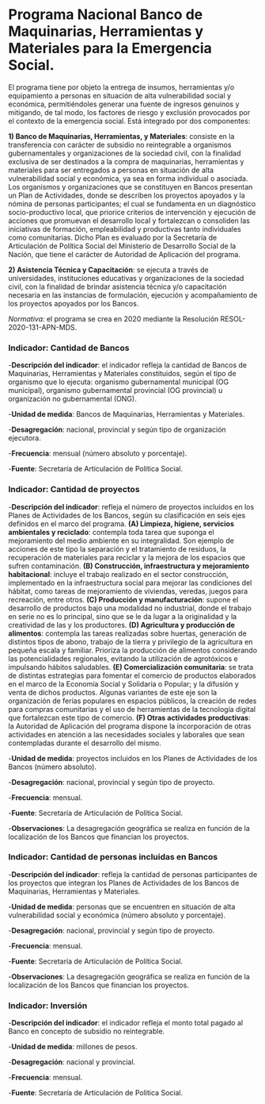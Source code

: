# Programa Nacional Banco de Maquinarias, Herramientas y Materiales para la Emergencia Social. 

El programa tiene por objeto la entrega de insumos, herramientas y/o equipamiento a personas en situación de alta vulnerabilidad social y económica, permitiéndoles generar una fuente de ingresos genuinos y mitigando, de tal modo, los factores de riesgo y exclusión provocados por el contexto de la emergencia social. Está integrado por dos componentes:

**1) Banco de Maquinarias, Herramientas, y Materiales**: consiste en la transferencia con carácter de subsidio no reintegrable a organismos gubernamentales y organizaciones de la sociedad civil, con la finalidad exclusiva de ser destinados a la compra de maquinarias, herramientas y materiales para ser entregados a personas en situación de alta vulnerabilidad social y económica, ya sea en forma individual o asociada. Los organismos y organizaciones que se constituyen en Bancos presentan un Plan de Actividades, donde se describen los proyectos apoyados y la nómina de personas participantes; el cual se fundamenta en un diagnóstico socio-productivo local, que priorice criterios de intervención y ejecución de acciones que promuevan el desarrollo local y fortalezcan o consoliden las iniciativas de formación, empleabilidad y productivas tanto individuales como comunitarias. Dicho Plan es evaluado por la Secretaría de Articulación de Política Social del Ministerio de Desarrollo Social de la Nación, que tiene el carácter de Autoridad de Aplicación del programa.

**2) Asistencia Técnica y Capacitación**: se ejecuta a través de universidades, instituciones educativas y organizaciones de la sociedad civil, con la finalidad de brindar asistencia técnica y/o capacitación necesaria en las instancias de formulación, ejecución y acompañamiento de los proyectos apoyados por los Bancos.

*Normativa:* el programa se crea en 2020 mediante la Resolución RESOL-2020-131-APN-MDS.


### Indicador: Cantidad de Bancos

-**Descripción del indicador**: el indicador refleja la cantidad de Bancos de Maquinarias, Herramientas y Materiales constituidos, según el tipo de organismo que lo ejecuta: organismo gubernamental municipal (OG municipal), organismo gubernamental provincial (OG provincial) u organización no gubernamental (ONG).

-**Unidad de medida**: Bancos de Maquinarias, Herramientas y Materiales.

-**Desagregación**: nacional, provincial y según tipo de organización ejecutora.

-**Frecuencia**: mensual (número absoluto y porcentaje).

-**Fuente**: Secretaría de Articulación de Política Social. 


### Indicador: Cantidad de proyectos

-**Descripción del indicador**: refleja el número de proyectos incluidos en los Planes de Actividades de los Bancos, según su clasificación en seis ejes definidos en el marco del programa. 
**(A) Limpieza, higiene, servicios ambientales y reciclado**: contempla toda tarea que suponga el mejoramiento del medio ambiente en su integralidad. Son ejemplo de acciones de este tipo la separación y el tratamiento de residuos, la recuperación de materiales para reciclar y la mejora de los espacios que sufren contaminación. 
**(B) Construcción, infraestructura y mejoramiento habitacional**: incluye el trabajo realizado en el sector construcción, implementado en la infraestructura social para mejorar las condiciones del hábitat, como tareas de mejoramiento de viviendas, veredas, juegos para recreación, entre otros. 
**(C) Producción y manufacturación**: supone el desarrollo de productos bajo una modalidad no industrial, donde el trabajo en serie no es lo principal, sino que se le da lugar a la originalidad y la creatividad de las y los productores. 
**(D) Agricultura y producción de alimentos**: contempla las tareas realizadas sobre huertas, generación de distintos tipos de abono, trabajo de la tierra y privilegio de la agricultura en pequeña escala y familiar. Prioriza la producción de alimentos considerando las potencialidades regionales, evitando la utilización de agrotóxicos e impulsando hábitos saludables. 
**(E) Comercialización comunitaria**: se trata de distintas estrategias para fomentar el comercio de productos elaborados en el marco de la Economía Social y Solidaria o Popular; y la difusión y venta de dichos productos. Algunas variantes de este eje son la organización de ferias populares en espacios públicos, la creación de redes para compras comunitarias y el uso de herramientas de la tecnología digital que fortalezcan este tipo de comercio. 
**(F) Otras actividades productivas**: la Autoridad de Aplicación del programa dispone la incorporación de otras actividades en atención a las necesidades sociales y laborales que sean contempladas durante el desarrollo del mismo.

-**Unidad de medida**: proyectos incluidos en los Planes de Actividades de los Bancos (número absoluto).

-**Desagregación**: nacional, provincial y según tipo de proyecto.

-**Frecuencia**: mensual.

-**Fuente**: Secretaría de Articulación de Política Social. 

-**Observaciones**: La desagregación geográfica se realiza en función de la localización de los Bancos que financian los proyectos. 


### Indicador: Cantidad de personas incluidas en Bancos 

-**Descripción del indicador**: refleja la cantidad de personas participantes de los proyectos que integran los Planes de Actividades de los Bancos de Maquinarias, Herramientas y Materiales.

-**Unidad de medida**: personas que se encuentren en situación de alta vulnerabilidad social y económica (número absoluto y porcentaje).

-**Desagregación**: nacional, provincial y según tipo de proyecto.

-**Frecuencia**: mensual.

-**Fuente**: Secretaría de Articulación de Política Social. 

-**Observaciones**: La desagregación geográfica se realiza en función de la localización de los Bancos que financian los proyectos. 


### Indicador: Inversión

-**Descripción del indicador**: el indicador refleja el monto total pagado al Banco en concepto de subsidio no reintegrable.

-**Unidad de medida**: millones de pesos.

-**Desagregación**: nacional y provincial.

-**Frecuencia**: mensual.

-**Fuente**: Secretaría de Articulación de Política Social.

